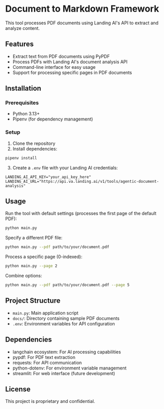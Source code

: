 # Document to Markdown Framework

This tool processes PDF documents using Landing AI's API to extract and analyze content.

## Features

- Extract text from PDF documents using PyPDF
- Process PDFs with Landing AI's document analysis API
- Command-line interface for easy usage
- Support for processing specific pages in PDF documents

## Installation

### Prerequisites

- Python 3.13+
- Pipenv (for dependency management)

### Setup

1. Clone the repository
2. Install dependencies:

```bash
pipenv install
```

3. Create a `.env` file with your Landing AI credentials:

```
LANDING_AI_API_KEY="your_api_key_here"
LANDING_AI_URL="https://api.va.landing.ai/v1/tools/agentic-document-analysis"
```

## Usage

Run the tool with default settings (processes the first page of the default PDF):

```bash
python main.py
```

Specify a different PDF file:

```bash
python main.py --pdf path/to/your/document.pdf
```

Process a specific page (0-indexed):

```bash
python main.py --page 2
```

Combine options:

```bash
python main.py --pdf path/to/your/document.pdf --page 5
```

## Project Structure

- `main.py`: Main application script
- `docs/`: Directory containing sample PDF documents
- `.env`: Environment variables for API configuration

## Dependencies

- langchain ecosystem: For AI processing capabilities
- pypdf: For PDF text extraction
- requests: For API communication
- python-dotenv: For environment variable management
- streamlit: For web interface (future development)

## License

This project is proprietary and confidential.